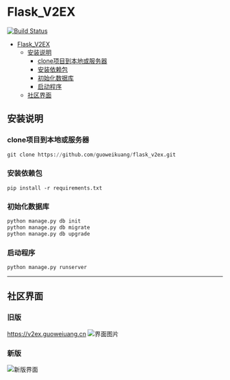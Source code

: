 # Flask_V2EX

[![Build Status](https://travis-ci.org/sh4nks/flaskbb.svg?branch=master)](https://travis-ci.org/sh4nks/flaskbb)


- [Flask_V2EX](#flaskv2ex)
    - [安装说明](#安装说明)
        - [clone项目到本地或服务器](#clone项目到本地或服务器)
        - [安装依赖包](#安装依赖包)
        - [初始化数据库](#初始化数据库)
        - [启动程序](#启动程序)
    - [社区界面](#社区界面)

## 安装说明

### clone项目到本地或服务器
```python
git clone https://github.com/guoweikuang/flask_v2ex.git
```
### 安装依赖包
```
pip install -r requirements.txt
```
### 初始化数据库
```python
python manage.py db init
python manage.py db migrate
python manage.py db upgrade
```
### 启动程序
```
python manage.py runserver 
```

---
## 社区界面
### 旧版
https://v2ex.guoweiuang.cn
![界面图片](http://upload-images.jianshu.io/upload_images/1674772-c8607a3c14edee99.png?imageMogr2/auto-orient/strip%7CimageView2/2/w/1240)

### 新版
![新版界面](https://upload-images.jianshu.io/upload_images/1674772-c32a613a503aee26.png?imageMogr2/auto-orient/strip%7CimageView2/2/w/1240)
